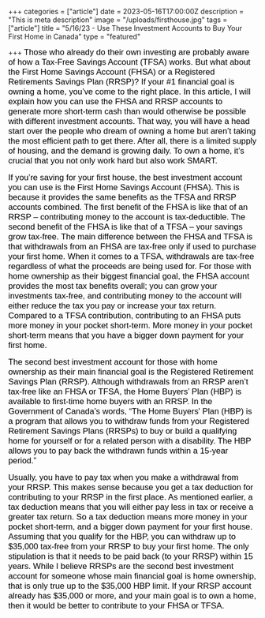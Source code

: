 +++
categories = ["article"]
date = 2023-05-16T17:00:00Z
description = "This is meta description"
image = "/uploads/firsthouse.jpg"
tags = ["article"]
title = "5/16/23 - Use These Investment Accounts to Buy Your First Home in Canada"
type = "featured"

+++
<span style="color:black"><span style="font-family:Arial; font-size:1.2em;">Those who already do their own investing are probably aware of how a Tax-Free Savings Account (TFSA) works. But what about the First Home Savings Account (FHSA) or a Registered Retirements Savings Plan (RRSP)? If your #1 financial goal is owning a home, you’ve come to the right place. In this article, I will explain how you can use the FHSA and RRSP accounts to generate more short-term cash than would otherwise be possible with different investment accounts. That way, you will have a head start over the people who dream of owning a home but aren’t taking the most efficient path to get there. After all, there is a limited supply of housing, and the demand is growing daily. To own a home, it’s crucial that you not only work hard but also work SMART.</span></span>

<span style="color:black"><span style="font-family:Arial; font-size:1.2em;">If you’re saving for your first house, the best investment account you can use is the First Home Savings Account (FHSA). This is because it provides the same benefits as the TFSA and RRSP accounts combined. The first benefit of the FHSA is like that of an RRSP – contributing money to the account is tax-deductible. The second benefit of the FHSA is like that of a TFSA – your savings grow tax-free. The main difference between the FHSA and TFSA is that withdrawals from an FHSA are tax-free only if used to purchase your first home. When it comes to a TFSA, withdrawals are tax-free regardless of what the proceeds are being used for. For those with home ownership as their biggest financial goal, the FHSA account provides the most tax benefits overall; you can grow your investments tax-free, and contributing money to the account will either reduce the tax you pay or increase your tax return. Compared to a TFSA contribution, contributing to an FHSA puts more money in your pocket short-term. More money in your pocket short-term means that you have a bigger down payment for your first home.</span></span>

<span style="color:black"><span style="font-family:Arial; font-size:1.2em;">The second best investment account for those with home ownership as their main financial goal is the Registered Retirement Savings Plan (RRSP). Although withdrawals from an RRSP aren’t tax-free like an FHSA or TFSA, the Home Buyers’ Plan (HBP) is available to first-time home buyers with an RRSP. In the Government of Canada’s words, “The Home Buyers' Plan (HBP) is a program that allows you to withdraw funds from your Registered Retirement Savings Plans (RRSPs) to buy or build a qualifying home for yourself or for a related person with a disability. The HBP allows you to pay back the withdrawn funds within a 15-year period.”</span></span>

<span style="color:black"><span style="font-family:Arial; font-size:1.2em;">Usually, you have to pay tax when you make a withdrawal from your RRSP. This makes sense because you get a tax deduction for contributing to your RRSP in the first place. As mentioned earlier, a tax deduction means that you will either pay less in tax or receive a greater tax return. So a tax deduction means more money in your pocket short-term, and a bigger down payment for your first house. Assuming that you qualify for the HBP, you can withdraw up to $35,000 tax-free from your RRSP to buy your first home. The only stipulation is that it needs to be paid back (to your RRSP) within 15 years. While I believe RRSPs are the second best investment account for someone whose main financial goal is home ownership, that is only true up to the $35,000 HBP limit. If your RRSP account already has $35,000 or more, and your main goal is to own a home, then it would be better to contribute to your FHSA or TFSA.</span></span>
